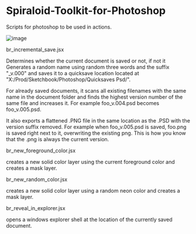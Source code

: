 # Spiraloid-Toolkit-for-Photoshop
 Scripts for photoshop to be used in actions.

![image](https://github.com/spiraloid/Spiraloid-Toolkit-for-Photoshop/assets/36362743/2247dffc-1956-4b16-a4ec-78e281f458de)


br_incremental_save.jsx

Determines whether the current document is saved or not, if not it Generates a random name using random three words and the suffix "_v.000" and saves it to a quicksave location located at "X:/Prod/Sketchbook/Photoshop/Quicksaves Psd/".

For already saved documents, it scans all existing filenames with the same name in the document folder and finds the highest version number of the same file and increases it. For example foo_v.004.psd becomes foo_v.005.psd.

It also exports a flattened .PNG file in the same location as the .PSD with the version suffix removed. For example when foo_v.005.psd is saved, foo.png
is saved right next to it, overwriting the existing png.  This is how you know that the .png is always the current version.

br_new_foreground_color.jsx

creates a new solid color layer using the current foreground color and creates a mask layer.

br_new_random_color.jsx

creates a new solid color layer using a random neon color and creates a mask layer.

br_reveal_in_explorer.jsx

opens a windows explorer shell at the location of the currently saved document.
